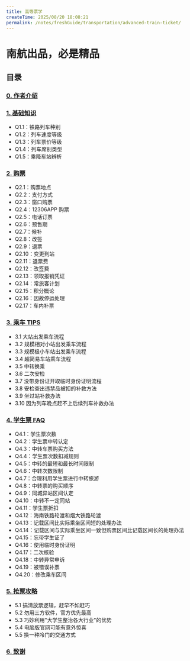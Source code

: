 ```yaml
---
title: 高等票学
createTime: 2025/08/20 18:08:21
permalink: /notes/freshGuide/transportation/advanced-train-ticket/
---
```

# 南航出品，必是精品

## 目录

### [0. 作者介绍](./chap0.html)

### [1. 基础知识](./chap1.html)
- Q1.1：铁路列车种别 
- Q1.2：列车速度等级 
- Q1.3：列车票价等级 
- Q1.4：列车席别类型 
- Q1.5：乘降车站辨析 

### [2. 购票](./chap2.html)
- Q2.1：购票地点    
- Q2.2：支付方式    
- Q2.3：窗口购票    
- Q2.4：12306APP 购票   
- Q2.5：电话订票   
- Q2.6：预售期   
- Q2.7：候补    
- Q2.8：改签   
- Q2.9：退票   
- Q2.10：变更到站    
- Q2.11：退票费    
- Q2.12：改签费    
- Q2.13：领取报销凭证   
- Q2.14：常旅客计划   
- Q2.15：积分概论   
- Q2.16：因故停运处理   
- Q2.17：车内补票 

### [3. 乘车 TIPS](./chap3.html)
- 3.1 大站出发乘车流程    
- 3.2 规模相对小站出发乘车流程    
- 3.3 规模极小车站出发乘车流程    
- 3.4 超简易车站乘车流程    
- 3.5 中转换乘    
- 3.6 二次安检    
- 3.7 没带身份证开取临时身份证明流程    
- 3.8 安检查出违禁品被扣的补救方法    
- 3.9 坐过站补救办法    
- 3.10 因为列车晚点赶不上后续列车补救办法    

### [4. 学生票 FAQ](./chap4.html)
- Q4.1：学生票次数   
- Q4.2：学生票中转认定   
- Q4.3：中转车票购买方法   
- Q4.4：学生票次数扣减规则   
- Q4.5：中转的最短和最长时间限制   
- Q4.6：中转次数限制   
- Q4.7：合理利用学生票进行中转旅游   
- Q4.8：中转票的购买顺序   
- Q4.9：同城异站区间认定   
- Q4.10：中转不一定同站   
- Q4.11：学生票折扣   
- Q4.12：海南铁路轮渡和烟大铁路轮渡   
- Q4.13：记载区间比实际乘坐区间短的处理办法   
- Q4.14：记载区间与实际乘坐区间一致但购票区间比记载区间长的处理办法   
- Q4.15：忘带学生证了   
- Q4.16：使用临时身份证明   
- Q4.17：二次核验   
- Q4.18：中转异常申诉   
- Q4.19：被错误补票   
- Q4.20：修改乘车区间   

### [5. 抢票攻略](./chap5.html)
- 5.1 搞清放票逻辑，赶早不如赶巧   
- 5.2 勿用三方软件，官方优先最高   
- 5.3 巧妙利用"大学生整治各大行业"的优势   
- 5.4 电脑版官网可能有意外惊喜   
- 5.5 换一种冷门的交通方式   

### [6. 致谢](./chap6.html)
